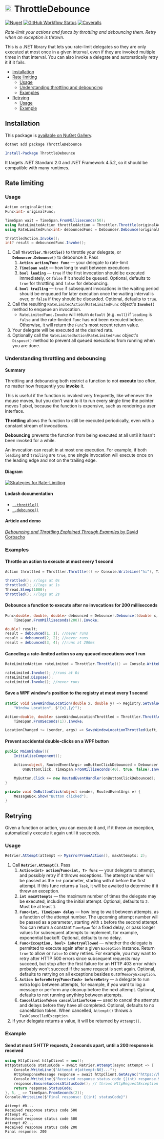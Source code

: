 <img src="https://raw.githubusercontent.com/Aldaviva/ThrottleDebounce/master/ThrottleDebounce/icon.jpg" height="23" alt="ThrottleDebounce icon" /> ThrottleDebounce
===

[![Nuget](https://img.shields.io/nuget/v/ThrottleDebounce?logo=nuget)](https://www.nuget.org/packages/ThrottleDebounce/) [![GitHub Workflow Status](https://img.shields.io/github/actions/workflow/status/Aldaviva/ThrottleDebounce/dotnetpackage.yml?branch=master&logo=github)](https://github.com/Aldaviva/ThrottleDebounce/actions/workflows/dotnetpackage.yml) [![Coveralls](https://img.shields.io/coveralls/github/Aldaviva/ThrottleDebounce?logo=coveralls)](https://coveralls.io/github/Aldaviva/ThrottleDebounce?branch=master)

*Rate-limit your actions and funcs by throttling and debouncing them. Retry when an exception is thrown.*

This is a .NET library that lets you rate-limit delegates so they are only executed at most once in a given interval, even if they are invoked multiple times in that interval. You can also invoke a delegate and automatically retry it if it fails.

<!-- MarkdownTOC autolink="true" bracket="round" autoanchor="true" levels="1,2,3" -->

- [Installation](#installation)
- [Rate limiting](#rate-limiting)
    - [Usage](#usage)
    - [Understanding throttling and debouncing](#understanding-throttling-and-debouncing)
    - [Examples](#examples)
- [Retrying](#retrying)
    - [Usage](#usage-1)
    - [Example](#example)

<!-- /MarkdownTOC -->

<a id="installation"></a>
## Installation
This package is [available on NuGet Gallery](https://www.nuget.org/packages/ThrottleDebounce/).
```powershell
dotnet add package ThrottleDebounce
```
```powershell
Install-Package ThrottleDebounce
```

It targets .NET Standard 2.0 and .NET Framework 4.5.2, so it should be compatible with many runtimes.

<a id="rate-limiting"></a>
## Rate limiting

<a id="usage"></a>
### Usage

```cs
Action originalAction;
Func<int> originalFunc;

TimeSpan wait = TimeSpan.FromMilliseconds(50);
using RateLimitedAction throttledAction = Throttler.Throttle(originalAction, wait, leading: true, trailing: true);
using RateLimitedFunc<int> debouncedFunc = Debouncer.Debounce(originalFunc, wait, leading: false, trailing: true);

throttledAction.Invoke();
int? result = debouncedFunc.Invoke();
```

1. Call **`Throttler.Throttle()`** to throttle your delegate, or **`Debouncer.Debounce()`** to debounce it. Pass
    1. **`Action action`/`Func func`** — your delegate to rate-limit
    1. **`TimeSpan wait`** — how long to wait between executions
    1. **`bool leading`** — `true` if the first invocation should be executed immediately, or `false` if it should be queued. Optional, defaults to `true` for throttling and `false` for debouncing.
    1. **`bool trailing`** — `true` if subsequent invocations in the waiting period should be enqueued for later execution once the waiting interval is over, or `false` if they should be discarded. Optional, defaults to `true`.
1. Call the resulting `RateLimitedAction`/`RateLimitedFunc` object's **`Invoke()`** method to enqueue an invocation.
    - `RateLimitedFunc.Invoke` will return `default` (e.g. `null`) if `leading` is `false` and the rate-limited `Func` has not been executed before. Otherwise, it will return the `Func`'s most recent return value.
1. Your delegate will be executed at the desired rate.
1. Optionally call the `RateLimitedAction`/`RateLimitedFunc` object's `Dispose()` method to prevent all queued executions from running when you are done.

<a id="understanding-throttling-and-debouncing"></a>
### Understanding throttling and debouncing

#### Summary
Throttling and debouncing both restrict a function to not **execute** too often, no matter how frequently you **invoke** it.

This is useful if the function is invoked very frequently, like whenever the mouse moves, but you don't want to it to run every single time the pointer moves 1 pixel, because the function is expensive, such as rendering a user interface.

**Throttling** allows the function to still be executed periodically, even with a constant stream of invocations.

**Debouncing** prevents the function from being executed at all until it hasn't been invoked for a while.

An invocation can result in at most one execution. For example, if both `leading` and `trailing` are `true`, one single invocation will execute once on the leading edge and not on the trailing edge.

#### Diagram

[![Strategies for Rate-Limiting](https://i.imgur.com/ynlwKtm.png)](https://aldaviva.com/portfolio.html#ratelimiting)

#### Lodash documentation

- [`_.throttle()`](https://lodash.com/docs/#throttle)
- [`_.debounce()`](https://lodash.com/docs/#debounce)

#### Article and demo
[*Debouncing and Throttling Explained Through Examples* by David Corbacho](https://css-tricks.com/debouncing-throttling-explained-examples/)

<a id="examples"></a>
### Examples

#### Throttle an action to execute at most every 1 second
```cs
Action throttled = Throttler.Throttle(() => Console.WriteLine("hi"), TimeSpan.FromSeconds(1)).Invoke;

throttled(); //logs at 0s
throttled(); //logs at 1s
Thread.Sleep(1000);
throttled(); //logs at 2s
```

#### Debounce a function to execute after no invocations for 200 milliseconds
```cs
Func<double, double, double> debounced = Debouncer.Debounce((double x, double y) => Math.Sqrt(x * x + y * y),
    TimeSpan.FromMilliseconds(200)).Invoke;

double? result;
result = debounced(1, 1); //never runs
result = debounced(2, 2); //never runs
result = debounced(3, 4); //runs at 200ms
```

#### Canceling a rate-limited action so any queued executions won't run
```cs
RateLimitedAction rateLimited = Throttler.Throttle(() => Console.WriteLine("hello"), TimeSpan.FromSeconds(1));

rateLimited.Invoke(); //runs at 0s
rateLimited.Dispose();
rateLimited.Invoke(); //never runs
```

#### Save a WPF window's position to the registry at most every 1 second
```cs
static void SaveWindowLocation(double x, double y) => Registry.SetValue(@"HKEY_CURRENT_USER\Software\My Program", 
    "Window Location", $"{x},{y}");

Action<double, double> saveWindowLocationThrottled = Throttler.Throttle<double, double>(saveWindowLocation, 
    TimeSpan.FromSeconds(1)).Invoke;

LocationChanged += (sender, args) => SaveWindowLocationThrottled(Left, Top);
```

#### Prevent accidental double-clicks on a WPF button
```cs
public MainWindow(){
    InitializeComponent();

    Action<object, RoutedEventArgs> onButtonClickDebounced = Debouncer.Debounce<object, RoutedEventArgs>(
        OnButtonClick, TimeSpan.FromMilliseconds(40), true, false).Invoke;

    MyButton.Click += new RoutedEventHandler(onButtonClickDebounced);
}

private void OnButtonClick(object sender, RoutedEventArgs e) {
    MessageBox.Show("Button clicked");
}
```

<a id="retrying"></a>
## Retrying

Given a function or action, you can execute it and, if it threw an exception, automatically execute it again until it succeeds.

<a id="usage-1"></a>
### Usage
```cs
Retrier.Attempt(attempt => MyErrorProneAction(), maxAttempts: 2);
```

1. Call **`Retrier.Attempt()`**. Pass
    1. **`Action<int> action`/`Func<int, T> func`** — your delegate to attempt, and possibly retry if it throws exceptions. The attempt number will be passed as the `int` parameter, starting with `0` before the first attempt. If this func returns a `Task`, it will be awaited to determine if it threw an exception.
    1. **`int maxAttempts`** — the maximum number of times the delegate may be executed, including the initial attempt. Optional, defaults to `2`. Must be at least `1`.
    1. **`Func<int, TimeSpan> delay`** — how long to wait between attempts, as a function of the attempt number. The upcoming attempt number will be passed as a parameter, starting with `1` before the second attempt. You can return a constant `TimeSpan` for a fixed delay, or pass longer values for subsequent attempts to implement, for example, exponential backoff. Optional, defaults to no delay.
    1. **`Func<Exception, bool> isRetryAllowed`** — whether the delegate is permitted to execute again after a given `Exception` instance. Return `true` to allow or `false` to deny retries. For example, you may want to retry after HTTP 500 errors since subsequent requests may succeed, but stop after the first failure for an HTTP 403 error which probably won't succeed if the same request is sent again. Optional, defaults to retrying on all exceptions besides `OutOfMemoryException`.
    1. **`Action beforeRetry`/`Func<Task> beforeRetry`** — a delegate to run extra logic between attempts, for example, if you want to log a message or perform any cleanup before the next attempt. Optional, defaults to not running anything between attempts.
    1. **`CancellationToken cancellationToken`** — used to cancel the attempts and delays before they have all completed. Optional, defaults to no cancellation token. When cancelled, `Attempt()` throws a `TaskCancelledException`.
1. If your delegate returns a value, it will be returned by `Attempt()`.

<a id="example"></a>
### Example

#### Send at most 5 HTTP requests, 2 seconds apart, until a 200 response is received
```cs
using HttpClient httpClient = new();
HttpStatusCode statusCode = await Retrier.Attempt(async attempt => {
    Console.WriteLine($"Attempt #{attempt:N0}...");
    HttpResponseMessage response = await httpClient.GetAsync("https://httpbin.org/status/200%2C500");
    Console.WriteLine($"Received response status code {(int) response.StatusCode}.");
    response.EnsureSuccessStatusCode(); // throws HttpRequestException for status codes outside the range [200, 300)
    return response.StatusCode;
}, 5, _ => TimeSpan.FromSeconds(2));
Console.WriteLine($"Final response: {(int) statusCode}")
```
```text
Attempt #0...
Received response status code 500
Attempt #1...
Received response status code 500
Attempt #2...
Received response status code 200
Final response: 200
```
